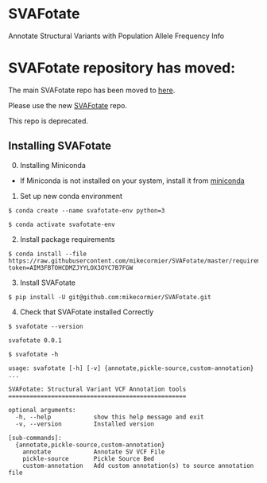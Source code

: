 # SVAFotate
Annotate Structural Variants with Population Allele Frequency Info 


# SVAFotate repository has moved:

The main SVAFotate repo has been moved to [here](https://github.com/fakedrtom/SVAFotate). 

Please use the new [SVAFotate](https://github.com/fakedrtom/SVAFotate) repo. 

This repo is deprecated.


## Installing SVAFotate


0) Installing Miniconda

- If Miniconda is not installed on your system, install it from [miniconda](https://conda.io/en/latest/miniconda.html)


1) Set up new conda environment 

```
$ conda create --name svafotate-env python=3
```

```
$ conda activate svafotate-env
```


2) Install package requirements 

```
$ conda install --file https://raw.githubusercontent.com/mikecormier/SVAFotate/master/requirements.txt?token=AIM3FBTOHCDMZJYYLOX3OYC7B7FGW
```


3) Install SVAFotate

```
$ pip install -U git@github.com:mikecormier/SVAFotate.git
```


4) Check that SVAFotate installed Correctly 

```
$ svafotate --version

svafotate 0.0.1
```

```
$ svafotate -h 

usage: svafotate [-h] [-v] {annotate,pickle-source,custom-annotation} ...

SVAFotate: Structural Variant VCF Annotation tools
==================================================

optional arguments:
  -h, --help            show this help message and exit
  -v, --version         Installed version

[sub-commands]:
  {annotate,pickle-source,custom-annotation}
    annotate            Annotate SV VCF File
    pickle-source       Pickle Source Bed
    custom-annotation   Add custom annotation(s) to source annotation file
```

